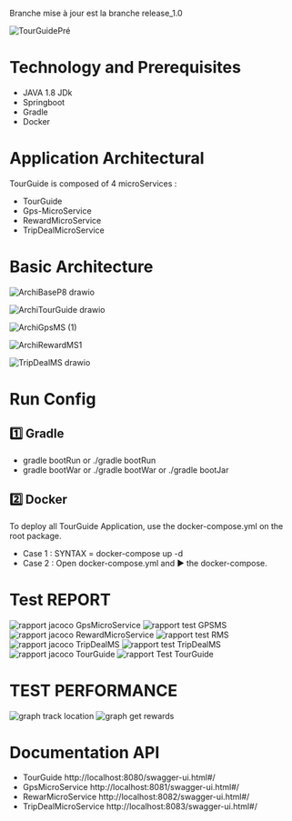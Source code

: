 Branche mise à jour est la branche release_1.0


![TourGuidePré](https://user-images.githubusercontent.com/79265943/157535100-a1429eeb-c172-4cab-9df9-02ac3eb6d7d5.png)

# Technology and Prerequisites
* JAVA 1.8 JDk
* Springboot
* Gradle
* Docker

# Application Architectural

TourGuide is composed of 4 microServices :
* TourGuide
* Gps-MicroService
* RewardMicroService
* TripDealMicroService

# Basic Architecture
![ArchiBaseP8 drawio](https://user-images.githubusercontent.com/79265943/158581056-ff39b636-9c72-432a-81ed-f9538bb1ab9c.png)


![ArchiTourGuide drawio](https://user-images.githubusercontent.com/79265943/158581100-23e4ad45-9ced-4643-9424-0d714f3da43f.png)


![ArchiGpsMS (1)](https://user-images.githubusercontent.com/79265943/158581116-5e9d3f50-eca0-46b4-aaff-8be486df92c7.png)


![ArchiRewardMS1](https://user-images.githubusercontent.com/79265943/158581148-d90aad51-7fbf-4b23-860d-428a5429fd75.png)


![TripDealMS drawio](https://user-images.githubusercontent.com/79265943/158581164-5b2f0ed1-fab6-434b-8765-54223f9f3ce8.png)



# Run Config

:one: Gradle
----
* gradle bootRun or ./gradle bootRun
* gradle bootWar or ./gradle bootWar or ./gradle bootJar

2️⃣ Docker
----
To deploy all TourGuide Application, use the docker-compose.yml on the root package.

* Case 1 : SYNTAX = docker-compose up -d
* Case 2 : Open docker-compose.yml and ▶️ the docker-compose.

# Test REPORT

![rapport jacoco GpsMicroService](https://user-images.githubusercontent.com/79265943/158609523-51b968a9-90f4-46df-ae09-bff9080394c7.png)
![rapport test GPSMS](https://user-images.githubusercontent.com/79265943/158609997-c88f804c-d719-4608-8957-679d19a52745.png)
![rapport jacoco RewardMicroService](https://user-images.githubusercontent.com/79265943/158624232-5875c416-eb3f-4457-bb17-1f687d2c092a.png)
![rapport test RMS](https://user-images.githubusercontent.com/79265943/158624261-047c406f-7806-4c46-adc3-a8d98da8c7b0.png)
![rapport jacoco TripDealMS](https://user-images.githubusercontent.com/79265943/158624296-5482265d-030a-41ab-872a-d38b90ad0e6e.png)
![rapport test TripDealMS](https://user-images.githubusercontent.com/79265943/158624320-0c42011f-0222-4735-9086-33acdfaad7e7.png)
![rapport jacoco TourGuide](https://user-images.githubusercontent.com/79265943/158624355-54f0834b-55df-44ed-8d35-695722956c9e.png)
![rapport Test TourGuide](https://user-images.githubusercontent.com/79265943/158624374-8178ba0a-e62b-444a-8a7c-510366d21419.png)

# TEST PERFORMANCE

![graph track location](https://user-images.githubusercontent.com/79265943/158655166-4aab7053-c0d2-468a-ab1c-874b20d6507d.png)
![graph get rewards](https://user-images.githubusercontent.com/79265943/158655479-36bb766b-cf03-405d-9687-71f322409a36.png)



# Documentation API

* TourGuide http://localhost:8080/swagger-ui.html#/
* GpsMicroService http://localhost:8081/swagger-ui.html#/
* RewarMicroService http://localhost:8082/swagger-ui.html#/
* TripDealMicroService http://localhost:8083/swagger-ui.html#/
